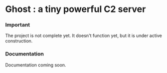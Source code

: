 # Ghost : a tiny powerful C2 server

### Important

The project is not complete yet. It doesn't function yet, but it is under active construction.

### Documentation

Documentation coming soon.